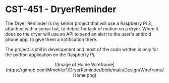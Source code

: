 # CST-451 - DryerReminder

The Dryer Reminder is my senior project that will use a Raspberry Pi 3, attached with a sense hat, to detect for lack of motion on a dryer. When it does so the dryer will use an API to send an alert to the user's android phone app, to give them a notification there.

The project is still in development and most of the code written is only for the python application on the Raspberry Pi. 

<p align="center">
![Image of Home Wireframe](https://github.com/Mmohler1/DryerReminder/blob/main/Design/Wireframe/Home.png)
</p>
